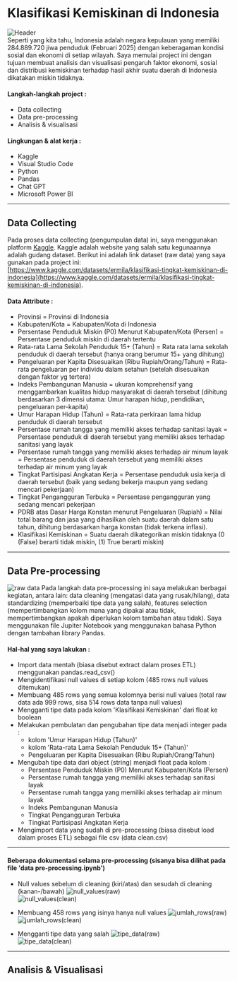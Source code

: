 # Klasifikasi Kemiskinan di Indonesia
![Header](asset/header.jpg) <br>
Seperti yang kita tahu, Indonesia adalah negara kepulauan yang memiliki 284.889.720 jiwa penduduk (Februari 2025) dengan keberagaman kondisi sosial dan ekonomi di setiap wilayah. Saya memulai project ini dengan tujuan membuat analisis dan visualisasi pengaruh faktor ekonomi, sosial dan distribusi kemiskinan terhadap hasil akhir suatu daerah di Indonesia dikatakan miskin tidaknya.

#### Langkah-langkah project :
- Data collecting
- Data pre-processing
- Analisis & visualisasi
#### Lingkungan & alat kerja :
- Kaggle
- Visual Studio Code
- Python
- Pandas
- Chat GPT
- Microsoft Power BI

___
## Data Collecting
Pada proses data collecting (pengumpulan data) ini, saya menggunakan platform [Kaggle](https://www.kaggle.com/). Kaggle adalah website yang salah satu kegunaannya adalah gudang dataset. Berikut ini adalah link dataset (raw data) yang saya gunakan pada project ini: [https://www.kaggle.com/datasets/ermila/klasifikasi-tingkat-kemiskinan-di-indonesia](https://www.kaggle.com/datasets/ermila/klasifikasi-tingkat-kemiskinan-di-indonesia).

#### Data Attribute : 
- Provinsi = Provinsi di Indonesia
- Kabupaten/Kota = Kabupaten/Kota di Indonesia
- Persentase Penduduk Miskin (P0) Menurut Kabupaten/Kota (Persen) = Persentase penduduk miskin di daerah tertentu
- Rata-rata Lama Sekolah Penduduk 15+ (Tahun) = Rata rata lama sekolah penduduk di daerah tersebut (hanya orang berumur 15+ yang dihitung)
- Pengeluaran per Kapita Disesuaikan (Ribu Rupiah/Orang/Tahun) = Rata-rata pengeluaran per individu dalam setahun (setelah disesuaikan dengan faktor yg tertera)
- Indeks Pembangunan Manusia = ukuran komprehensif yang menggambarkan kualitas hidup masyarakat di daerah tersebut (dihitung berdasarkan 3 dimensi utama: Umur harapan hidup, pendidikan, pengeluaran per-kapita)
- Umur Harapan Hidup (Tahun) = Rata-rata perkiraan lama hidup penduduk di daerah tersebut
- Persentase rumah tangga yang memiliki akses terhadap sanitasi layak = Persentase penduduk di daerah tersebut yang memiliki akses terhadap sanitasi yang layak
- Persentase rumah tangga yang memiliki akses terhadap air minum layak = Persentase penduduk di daerah tersebut yang memiliki akses terhadap air minum yang layak
- Tingkat Partisipasi Angkatan Kerja =  Persentase penduduk usia kerja di daerah tersebut (baik yang sedang bekerja maupun yang sedang mencari pekerjaan)
- Tingkat Pengangguran Terbuka = Persentase pengangguran yang sedang mencari pekerjaan
- PDRB atas Dasar Harga Konstan menurut Pengeluaran (Rupiah) = Nilai total barang dan jasa yang dihasilkan oleh suatu daerah dalam satu tahun, dihitung berdasarkan harga konstan (tidak terkena inflasi).
- Klasifikasi Kemiskinan = Suatu daerah dikategorikan miskin tidaknya (0 (False) berarti tidak miskin, (1) True berarti miskin)
___
## Data Pre-processing

![raw data](asset/raw_data.png)
Pada langkah data pre-processing ini saya melakukan berbagai kegiatan, antara lain: data cleaning (mengatasi data yang rusak/hilang), data standardizing (memperbaiki tipe data yang salah), features selection (mempertimbangkan kolom mana yang dipakai atau tidak, mempertimbangkan apakah diperlukan kolom tambahan atau tidak). Saya menggunakan file Jupiter Notebook yang menggunakan bahasa Python dengan tambahan library Pandas.

#### Hal-hal yang saya lakukan :
- Import data mentah (biasa disebut extract dalam proses ETL) menggunakan pandas.read_csv()
- Mengidentifikasi null values di setiap kolom (485 rows null values ditemukan)
-  Membuang 485 rows yang semua kolomnya berisi null values (total raw data ada 999 rows, sisa 514 rows data tanpa null values)
- Mengganti tipe data pada kolom 'Klasifikasi Kemiskinan' dari float ke boolean
- Melakukan pembulatan dan pengubahan tipe data menjadi integer pada :
    - kolom 'Umur Harapan Hidup (Tahun)'
    - kolom 'Rata-rata Lama Sekolah Penduduk 15+ (Tahun)'
    - Pengeluaran per Kapita Disesuaikan (Ribu Rupiah/Orang/Tahun)
- Mengubah tipe data dari object (string) menjadi float pada kolom :
    - Persentase Penduduk Miskin (P0) Menurut Kabupaten/Kota (Persen)
   - Persentase rumah tangga yang memiliki akses terhadap sanitasi layak
   - Persentase rumah tangga yang memiliki akses terhadap air minum layak
   - Indeks Pembangunan Manusia
   - Tingkat Pengangguran Terbuka
   - Tingkat Partisipasi Angkatan Kerja
- Mengimport data yang sudah di pre-processing (biasa disebut load dalam proses ETL) sebagai file csv (data clean.csv)
___ 
#### Beberapa dokumentasi selama pre-processing (sisanya bisa dilihat pada file 'data pre-processing.ipynb')
- Null values sebelum di cleaning (kiri/atas) dan sesudah di cleaning (kanan-/bawah)
![null_values(raw)](asset/null_values(raw).png) <br> ![null_values(clean)](asset/null_values(clean).png)

- Membuang 458 rows yang isinya hanya null values
![jumlah_rows(raw)](asset/jumlah_rows(raw).png) <br> ![jumlah_rows(clean)](asset/jumlah_rows(clean).png)

- Mengganti tipe data yang salah
![tipe_data(raw)](asset/tipe_data(raw).png) <br> ![tipe_data(clean)](asset/tipe_data(clean).png)
___
## Analisis & Visualisasi
